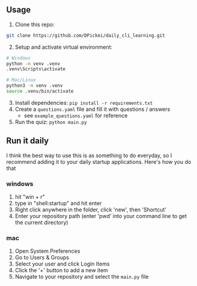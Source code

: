 ## Usage

1. Clone this repo: 
```bash
git clone https://github.com/DPickei/daily_cli_learning.git
```

2. Setup and activate virtual environment:
```bash
# Windows
python -m venv .venv
.venv\Scripts\activate

# Mac/Linux
python3 -m venv .venv
source .venv/bin/activate
```

3. Install dependencies: `pip install -r requirements.txt`
4. Create a `questions.yaml` file and fill it with questions / answers
    * see `example_questions.yaml` for reference
5. Run the quiz: `python main.py`

## Run it daily

I think the best way to use this is as something to do everyday, so I recommend adding it to your daily startup applications. Here's how you do that

### windows
1. hit "win + r"
2. type in "shell:startup" and hit enter
3. Right click anywhere in the folder, click 'new', then 'Shortcut'
4. Enter your repository path (enter 'pwd' into your command line to get the current directory)

### mac
1. Open System Preferences
2. Go to Users & Groups
3. Select your user and click Login Items
4. Click the '+' button to add a new item
5. Navigate to your repository and select the `main.py` file
